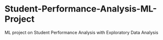 # Student-Performance-Analysis-ML-Project
ML project on Student Performance Analysis with Exploratory Data Analysis

